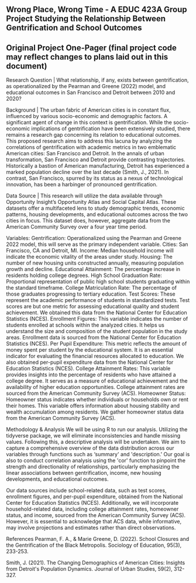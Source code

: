 ## Wrong Place, Wrong Time - A EDUC 423A Group Project Studying the Relationship Between Gentrification and School Outcomes

## Original Project One-Pager (final project code may reflect changes to plans laid out in this document)
Research Question | What relationship, if any, exists between gentrification, as operationalized by the Pearman and Greene (2022) model, and educational outcomes in San Francisco and Detroit between 2010 and 2020?

Background | The urban fabric of American cities is in constant flux, influenced by various socio-economic and demographic factors. A significant agent of change in this context is gentrification. While the socio-economic implications of gentrification have been extensively studied, there remains a research gap concerning its relation to educational outcomes. This proposed research aims to address this lacuna by analyzing the correlations of gentrification with academic metrics in two emblematic American cities: San Francisco and Detroit. In the annals of urban transformation, San Francisco and Detroit provide contrasting trajectories. Historically a bastion of American manufacturing, Detroit has experienced a marked population decline over the last decade (Smith, J., 2021). In contrast, San Francisco, spurred by its status as a nexus of technological innovation, has been a harbinger of pronounced gentrification.

Data Source | This research will utilize the data available through Opportunity Insight’s Opportunity Atlas and Social Capital Atlas. These datasets offer a multifaceted lens to study demographic trends, economic patterns, housing developments, and educational outcomes across the two cities in focus. This dataset does, however, aggregate data from the American Community Survey over a four year time period.

Variables:
Gentrification: Operationalized using the Pearman and Greene 2022 model, this will serve as the primary independent variable.
Cities: San Francisco, CA and Detroit, MI.
Income: Median household income will indicate the economic vitality of the areas under study.
Housing: The number of new housing units constructed annually, measuring population growth and decline.
Educational Attainment: The percentage increase in residents holding college degrees.
High School Graduation Rate: Proportional representation of public high school students graduating within the standard timeframe.
College Matriculation Rate: The percentage of those graduates progressing to tertiary education.
Test Scores: These represent the academic performance of students in standardized tests. Test scores are but one metric for assessing educational quality and student achievement. We obtained this data from the National Center for Education Statistics (NCES).
Enrollment Figures: This variable indicates the number of students enrolled at schools within the analyzed cities. It helps us understand the size and composition of the student population in the study areas. Enrollment data is sourced from the National Center for Education Statistics (NCES).
Per Pupil Expenditure: This metric reflects the amount of money spent per student by the educational system. It is an essential indicator for evaluating the financial resources allocated to education. We also obtained per-pupil expenditure data from the National Center for Education Statistics (NCES).
College Attainment Rates: This variable provides insights into the percentage of residents who have attained a college degree. It serves as a measure of educational achievement and the availability of higher education opportunities. College attainment rates are sourced from the American Community Survey (ACS).
Homeowner Status: Homeowner status indicates whether individuals or households own or rent their homes. This variable offers information about housing stability and wealth accumulation among residents. We gather homeowner status data from the American Community Survey (ACS).

Methodology & Analysis
We will be using R to run our analysis. Utilizing the tidyverse package, we will eliminate inconsistencies and handle missing values. Following this, a descriptive analysis will be undertaken. We aim to capture a comprehensive overview of the data distribution across our variables through functions such as ‘summary' and 'description.'  Our goal is also to conduct correlation analysis using the 'cor' function to pinpoint the strength and directionality of relationships, particularly emphasizing the linear associations between gentrification, income, new housing developments, and educational outcomes.

Our data sources include school-related data, such as test scores, enrollment figures, and per-pupil expenditure, obtained from the National Center for Education Statistics (NCES). Additionally, we will incorporate household-related data, including college attainment rates, homeowner status, and income, sourced from the American Community Survey (ACS). However, it is essential to acknowledge that ACS data, while informative, may involve projections and estimates rather than direct observations.

References
Pearman, F. A., & Marie Greene, D. (2022). School Closures and the Gentrification of the Black Metropolis. Sociology of Education, 95(3), 233-253. 

Smith, J. (2021). The Changing Demographics of American Cities: Insights from Detroit's Population Dynamics. Journal of Urban Studies, 59(2), 312-327.
